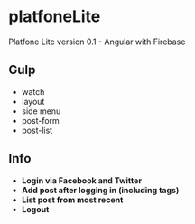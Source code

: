 
# platfoneLite
Platfone Lite version 0.1 - Angular with Firebase

## Gulp

* watch
* layout
* side menu
* post-form
* post-list

## Info

- **Login via Facebook and Twitter**
- **Add post after logging in (including tags)**
- **List post from most recent**
- **Logout**
